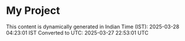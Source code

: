 # My Project

This content is dynamically generated in Indian Time (IST): 2025-03-28 04:23:01 IST
Converted to UTC: 2025-03-27 22:53:01 UTC
